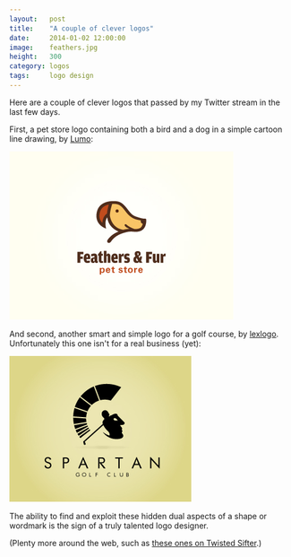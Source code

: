 ```yaml
---
layout:   post
title:    "A couple of clever logos"
date:     2014-01-02 12:00:00
image:    feathers.jpg
height:   300
category: logos
tags:     logo design
---
```


Here are a couple of clever logos that passed by my Twitter stream in the last few days.

First, a pet store logo containing both a bird and a dog in a simple cartoon line drawing, by [Lumo](http://golumo.com/):

![Feathurs and Fur logo](/i/feathers.jpg)

And second, another smart and simple logo for a golf course, by [lexlogo](http://logopond.com/gallery/detail/91660). Unfortunately this one isn't for a real business (yet):

![Spartan golf club logo](/i/spartan.png)

The ability to find and exploit these hidden dual aspects of a shape or wordmark is the sign of a truly talented logo designer.

(Plenty more around the web, such as [these ones on Twisted Sifter](http://twistedsifter.com/2011/08/20-clever-logos-with-hidden-symbolism/).)